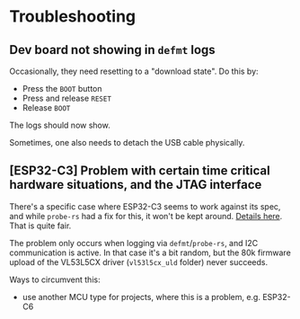 # Troubleshooting

## Dev board not showing in `defmt` logs

Occasionally, they need resetting to a "download state". Do this by:

- Press the `BOOT` button 
- Press and release `RESET`
- Release `BOOT`

<!-- #hidden; does WSL2 need the reconnect?
- *// if using using USB/IP, reconnect with e.g. `sudo usbip attach -r 192.168.1.29 -b 3-1`*
-->

The logs should now show.

Sometimes, one also needs to detach the USB cable physically.

<!-- #whisper
This has been observed on both ESP32-C3 and ESP32-C6 devkits.
-->

## [ESP32-C3] Problem with certain time critical hardware situations, and the JTAG interface

There's a specific case where ESP32-C3 seems to work against its spec, and while `probe-rs` had a fix for this, it won't be kept around. [Details here](https://github.com/probe-rs/probe-rs/issues/2818#issuecomment-2358791448). That is quite fair.

The problem only occurs when logging via `defmt`/`probe-rs`, and I2C communication is active. In that case it's a bit random, but the 80k firmware upload of the VL53L5CX driver (`vl53l5cx_uld` folder) never succeeds.

Ways to circumvent this:

- use another MCU type for projects, where this is a problem, e.g. ESP32-C6
